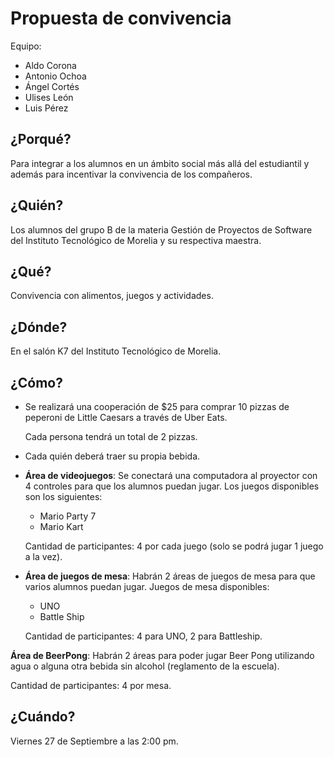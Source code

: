 # Propuesta de convivencia

Equipo:

- Aldo Corona
- Antonio Ochoa
- Ángel Cortés
- Ulises León
- Luis Pérez


## ¿Porqué?

Para integrar a los alumnos en un ámbito social más allá del estudiantil y además
para incentivar la convivencia de los compañeros.

## ¿Quién?

Los alumnos del grupo B de la materia Gestión de Proyectos de Software del Instituto
Tecnológico de Morelia y su respectiva maestra.

## ¿Qué?

Convivencia con alimentos, juegos y actividades.

## ¿Dónde?

En el salón K7 del Instituto Tecnológico de Morelia.

## ¿Cómo?

- Se realizará una cooperación de $25 para comprar 10 pizzas de peperoni de Little Caesars a
través de Uber Eats.

    Cada persona tendrá un total de 2 pizzas.

- Cada quién deberá traer su propia bebida.

- **Área de videojuegos**: Se conectará una computadora al proyector con 4 controles
para que los alumnos puedan jugar. Los juegos disponibles son los siguientes:
     - Mario Party 7
     - Mario Kart

    Cantidad de participantes: 4 por cada juego (solo se podrá jugar 1 juego a la vez).

- **Área de juegos de mesa**: Habrán 2 áreas de juegos de mesa para que varios alumnos
puedan jugar. Juegos de mesa disponibles:
    - UNO
    - Battle Ship

    Cantidad de participantes: 4 para UNO, 2 para Battleship.

**Área de BeerPong**: Habrán 2 áreas para poder jugar Beer Pong utilizando agua o alguna
otra bebida sin alcohol (reglamento de la escuela).

Cantidad de participantes: 4 por mesa.

## ¿Cuándo?

Viernes 27 de Septiembre a las 2:00 pm.